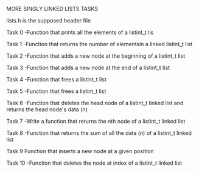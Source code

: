 MORE SINGLY LINKED LISTS TASKS

lists.h is the supposed header file

Task 0
-Function that prints all the elements of a listint_t lis

Task 1
-Function that returns the number of elementsin a linked listint_t list

Task 2
-Function that adds a new node at the beginning of a listint_t list

Task 3
-Function that adds a new node at the end of a listint_t list

Task 4
-Function that frees a listint_t list

Task 5
-Function that frees a listint_t list

Task 6
-Function that deletes the head node of a listint_t linked list and returns the head node's data (n)

Task 7
-Write a function that returns the nth node of a listint_t linked list

Task 8
-Function that returns the sum of all the data (n) of a listint_t linked list

Task 9
Function that inserts a new node at a given position

Task 10
-Function that deletes the node at index of a listint_t linked list
